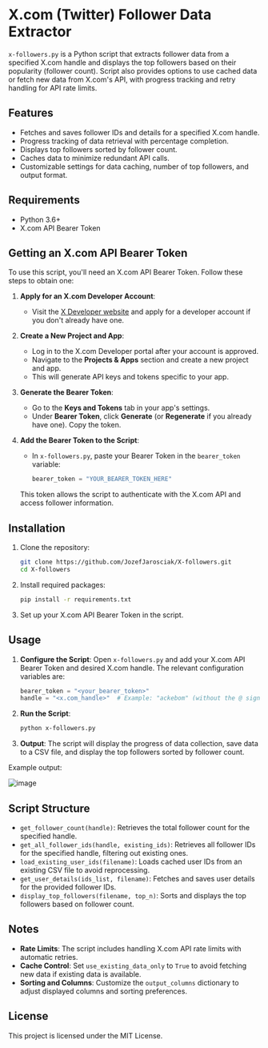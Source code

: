 
# X.com (Twitter) Follower Data Extractor

`x-followers.py` is a Python script that extracts follower data from a specified X.com handle and displays the top followers based on their popularity (follower count). 
Script also provides options to use cached data or fetch new data from X.com's API, with progress tracking and retry handling for API rate limits.

## Features

- Fetches and saves follower IDs and details for a specified X.com handle.
- Progress tracking of data retrieval with percentage completion.
- Displays top followers sorted by follower count.
- Caches data to minimize redundant API calls.
- Customizable settings for data caching, number of top followers, and output format.

## Requirements

- Python 3.6+
- X.com API Bearer Token

## Getting an X.com API Bearer Token

To use this script, you'll need an X.com API Bearer Token. Follow these steps to obtain one:

1. **Apply for an X.com Developer Account**:
   - Visit the [X Developer website](https://developer.twitter.com/en) and apply for a developer account if you don't already have one.

2. **Create a New Project and App**:
   - Log in to the X.com Developer portal after your account is approved.
   - Navigate to the **Projects & Apps** section and create a new project and app. 
   - This will generate API keys and tokens specific to your app.

3. **Generate the Bearer Token**:
   - Go to the **Keys and Tokens** tab in your app's settings.
   - Under **Bearer Token**, click **Generate** (or **Regenerate** if you already have one). Copy the token.

4. **Add the Bearer Token to the Script**:
   - In `x-followers.py`, paste your Bearer Token in the `bearer_token` variable:

     ```python
     bearer_token = "YOUR_BEARER_TOKEN_HERE"
     ```

   This token allows the script to authenticate with the X.com API and access follower information.

## Installation

1. Clone the repository:
   ```bash
   git clone https://github.com/JozefJarosciak/X-followers.git
   cd X-followers
   ```

2. Install required packages:
   ```bash
   pip install -r requirements.txt
   ```

3. Set up your X.com API Bearer Token in the script.

## Usage

1. **Configure the Script**: Open `x-followers.py` and add your X.com API Bearer Token and desired X.com handle. The relevant configuration variables are:

   ```python
   bearer_token = "<your_bearer_token>"
   handle = "<x.com_handle>"  # Example: "ackebom" (without the @ sign)
   ```

2. **Run the Script**:
   ```bash
   python x-followers.py
   ```

3. **Output**: The script will display the progress of data collection, save data to a CSV file, and display the top followers sorted by follower count.

Example output:

![image](https://github.com/user-attachments/assets/233d5191-44a3-4476-8568-c6ce4b1ecc74)

   

## Script Structure

- `get_follower_count(handle)`: Retrieves the total follower count for the specified handle.
- `get_all_follower_ids(handle, existing_ids)`: Retrieves all follower IDs for the specified handle, filtering out existing ones.
- `load_existing_user_ids(filename)`: Loads cached user IDs from an existing CSV file to avoid reprocessing.
- `get_user_details(ids_list, filename)`: Fetches and saves user details for the provided follower IDs.
- `display_top_followers(filename, top_n)`: Sorts and displays the top followers based on follower count.

## Notes

- **Rate Limits**: The script includes handling X.com API rate limits with automatic retries.
- **Cache Control**: Set `use_existing_data_only` to `True` to avoid fetching new data if existing data is available.
- **Sorting and Columns**: Customize the `output_columns` dictionary to adjust displayed columns and sorting preferences.

## License

This project is licensed under the MIT License.
